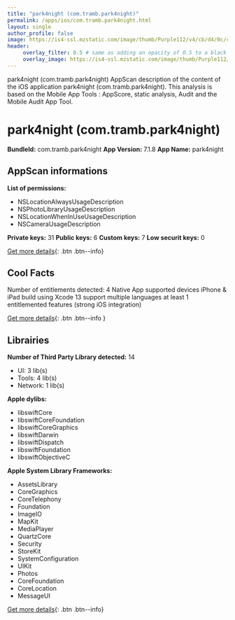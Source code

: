 ```yaml
---
title: "park4night (com.tramb.park4night)"
permalink: /apps/ios/com.tramb.park4night.html
layout: single
author_profile: false
image: https://is4-ssl.mzstatic.com/image/thumb/Purple112/v4/cb/d4/0c/cbd40c5d-b10f-30d2-51de-9e65bb9e2069/AppIcon-0-0-1x_U007emarketing-0-0-0-7-0-0-sRGB-0-0-0-GLES2_U002c0-512MB-85-220-0-0.png/512x512bb.jpg
header: 
     overlay_filter: 0.5 # same as adding an opacity of 0.5 to a black background
     overlay_image: https://is4-ssl.mzstatic.com/image/thumb/Purple112/v4/cb/d4/0c/cbd40c5d-b10f-30d2-51de-9e65bb9e2069/AppIcon-0-0-1x_U007emarketing-0-0-0-7-0-0-sRGB-0-0-0-GLES2_U002c0-512MB-85-220-0-0.png/512x512bb.jpg
---
```

park4night (com.tramb.park4night) AppScan description of the content of the iOS application park4night (com.tramb.park4night). This analysis is based on the Mobile App Tools : AppScore, static analysis, Audit and the Mobile Audit App Tool.

# park4night (com.tramb.park4night)

**BundleId:** com.tramb.park4night
**App Version:** 7.1.8
**App Name:** park4night


## AppScan informations 

**List of permissions:** 
- NSLocationAlwaysUsageDescription
- NSPhotoLibraryUsageDescription
- NSLocationWhenInUseUsageDescription
- NSCameraUsageDescription
  
  
**Private keys:** 31
**Public keys:** 6
**Custom keys:** 7
**Low securit keys:** 0
  
[Get more details](/pricing.html){: .btn .btn--info}

## Cool Facts

Number of entitlements detected: 4
Native App
supported devices iPhone & iPad
build using Xcode 13
support multiple languages
at least 1 entitlemented features (strong iOS integration)
  
[Get more details](/pricing.html){: .btn .btn--info }

## Librairies 
**Number of Third Party Library detected:** 14
- UI: 3 lib(s)
- Tools: 4 lib(s)
- Network: 1 lib(s)


**Apple dylibs:**
- libswiftCore
- libswiftCoreFoundation
- libswiftCoreGraphics
- libswiftDarwin
- libswiftDispatch
- libswiftFoundation
- libswiftObjectiveC


**Apple System Library Frameworks:**
- AssetsLibrary
- CoreGraphics
- CoreTelephony
- Foundation
- ImageIO
- MapKit
- MediaPlayer
- QuartzCore
- Security
- StoreKit
- SystemConfiguration
- UIKit
- Photos
- CoreFoundation
- CoreLocation
- MessageUI


  
[Get more details](/pricing.html){: .btn .btn--info}

